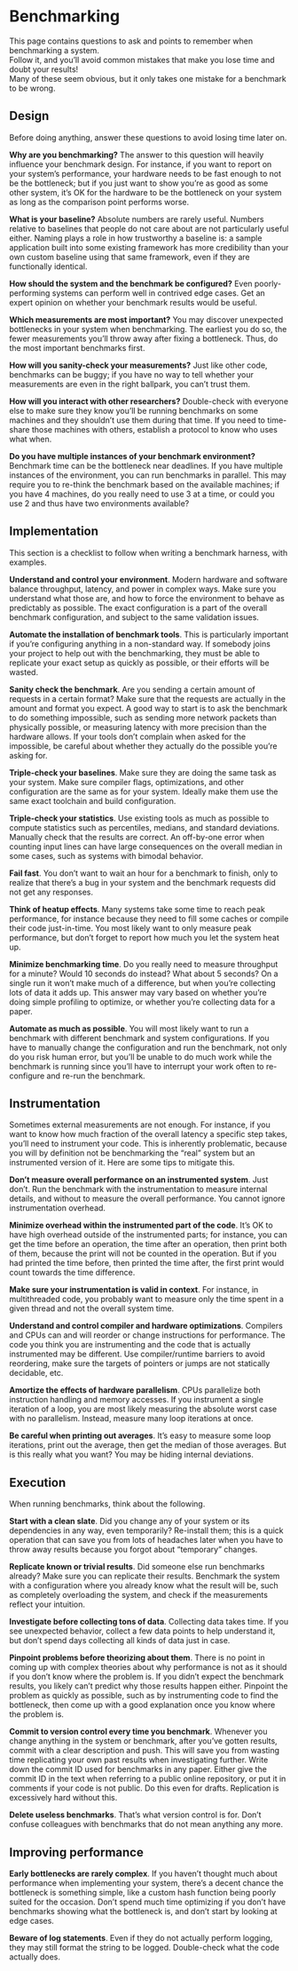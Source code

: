 # Benchmarking

This page contains questions to ask and points to remember when benchmarking a system.  
Follow it, and you’ll avoid common mistakes that make you lose time and doubt your results!  
Many of these seem obvious, but it only takes one mistake for a benchmark to be wrong. 

## Design 

Before doing anything, answer these questions to avoid losing time later on. 

**Why are you benchmarking?** The answer to this question will heavily influence your benchmark design. For instance, if you want to report on your system’s performance, your hardware needs to be fast enough to not be the bottleneck; but if you just want to show you’re as good as some other system, it’s OK for the hardware to be the bottleneck on your system as long as the comparison point performs worse.

**What is your baseline?** Absolute numbers are rarely useful. Numbers relative to baselines that people do not care about are not particularly useful either. Naming plays a role in how trustworthy a baseline is: a sample application built into some existing framework has more credibility than your own custom baseline using that same framework, even if they are functionally identical.

**How should the system and the benchmark be configured?** Even poorly-performing systems can perform well in contrived edge cases. Get an expert opinion on whether your benchmark results would be useful.

**Which measurements are most important?** You may discover unexpected bottlenecks in your system when benchmarking. The earliest you do so, the fewer measurements you’ll throw away after fixing a bottleneck. Thus, do the most important benchmarks first.

**How will you sanity-check your measurements?** Just like other code, benchmarks can be buggy; if you have no way to tell whether your measurements are even in the right ballpark, you can’t trust them.

**How will you interact with other researchers?** Double-check with everyone else to make sure they know you’ll be running benchmarks on some machines and they shouldn’t use them during that time. If you need to time-share those machines with others, establish a protocol to know who uses what when.

**Do you have multiple instances of your benchmark environment?** Benchmark time can be the bottleneck near deadlines. If you have multiple instances of the environment, you can run benchmarks in parallel. This may require you to re-think the benchmark based on the available machines; if you have 4 machines, do you really need to use 3 at a time, or could you use 2 and thus have two environments available?

## Implementation

This section is a checklist to follow when writing a benchmark harness, with examples.

**Understand and control your environment**. Modern hardware and software balance throughput, latency, and power in complex ways. Make sure you understand what those are, and how to force the environment to behave as predictably as possible. The exact configuration is a part of the overall benchmark configuration, and subject to the same validation issues.

**Automate the installation of benchmark tools**. This is particularly important if you’re configuring anything in a non-standard way. If somebody joins your project to help out with the benchmarking, they must be able to replicate your exact setup as quickly as possible, or their efforts will be wasted.

**Sanity check the benchmark**. Are you sending a certain amount of requests in a certain format? Make sure that the requests are actually in the amount and format you expect. A good way to start is to ask the benchmark to do something impossible, such as sending more network packets than physically possible, or measuring latency with more precision than the hardware allows. If your tools don’t complain when asked for the impossible, be careful about whether they actually do the possible you’re asking for.

**Triple-check your baselines**. Make sure they are doing the same task as your system. Make sure compiler flags, optimizations, and other configuration are the same as for your system. Ideally make them use the same exact toolchain and build configuration.

**Triple-check your statistics**. Use existing tools as much as possible to compute statistics such as percentiles, medians, and standard deviations. Manually check that the results are correct. An off-by-one error when counting input lines can have large consequences on the overall median in some cases, such as systems with bimodal behavior.

**Fail fast**. You don’t want to wait an hour for a benchmark to finish, only to realize that there’s a bug in your system and the benchmark requests did not get any responses.

**Think of heatup effects**. Many systems take some time to reach peak performance, for instance because they need to fill some caches or compile their code just-in-time. You most likely want to only measure peak performance, but don’t forget to report how much you let the system heat up.

**Minimize benchmarking time**. Do you really need to measure throughput for a minute? Would 10 seconds do instead? What about 5 seconds? On a single run it won’t make much of a difference, but when you’re collecting lots of data it adds up. This answer may vary based on whether you’re doing simple profiling to optimize, or whether you’re collecting data for a paper.

**Automate as much as possible**. You will most likely want to run a benchmark with different benchmark and system configurations. If you have to manually change the configuration and run the benchmark, not only do you risk human error, but you’ll be unable to do much work while the benchmark is running since you’ll have to interrupt your work often to re-configure and re-run the benchmark.

## Instrumentation

Sometimes external measurements are not enough. For instance, if you want to know how much fraction of the overall latency a specific step takes, you’ll need to instrument your code. This is inherently problematic, because you will by definition not be benchmarking the “real” system but an instrumented version of it. Here are some tips to mitigate this.

**Don’t measure overall performance on an instrumented system**. Just don’t. Run the benchmark with the instrumentation to measure internal details, and without to measure the overall performance. You cannot ignore instrumentation overhead.

**Minimize overhead within the instrumented part of the code**. It’s OK to have high overhead outside of the instrumented parts; for instance, you can get the time before an operation, the time after an operation, then print both of them, because the print will not be counted in the operation. But if you had printed the time before, then printed the time after, the first print would count towards the time difference.

**Make sure your instrumentation is valid in context**. For instance, in multithreaded code, you probably want to measure only the time spent in a given thread and not the overall system time.

**Understand and control compiler and hardware optimizations**. Compilers and CPUs can and will reorder or change instructions for performance. The code you think you are instrumenting and the code that is actually instrumented may be different. Use compiler/runtime barriers to avoid reordering, make sure the targets of pointers or jumps are not statically decidable, etc.

**Amortize the effects of hardware parallelism**. CPUs parallelize both instruction handling and memory accesses. If you instrument a single iteration of a loop, you are most likely measuring the absolute worst case with no parallelism. Instead, measure many loop iterations at once.

**Be careful when printing out averages**. It’s easy to measure some loop iterations, print out the average, then get the median of those averages. But is this really what you want? You may be hiding internal deviations.

## Execution

When running benchmarks, think about the following.

**Start with a clean slate**. Did you change any of your system or its dependencies in any way, even temporarily? Re-install them; this is a quick operation that can save you from lots of headaches later when you have to throw away results because you forgot about “temporary” changes.

**Replicate known or trivial results**. Did someone else run benchmarks already? Make sure you can replicate their results. Benchmark the system with a configuration where you already know what the result will be, such as completely overloading the system, and check if the measurements reflect your intuition.

**Investigate before collecting tons of data**. Collecting data takes time. If you see unexpected behavior, collect a few data points to help understand it, but don’t spend days collecting all kinds of data just in case.

**Pinpoint problems before theorizing about them**. There is no point in coming up with complex theories about why performance is not as it should if you don’t know where the problem is. If you didn’t expect the benchmark results, you likely can’t predict why those results happen either. Pinpoint the problem as quickly as possible, such as by instrumenting code to find the bottleneck, then come up with a good explanation once you know where the problem is.

**Commit to version control every time you benchmark**. Whenever you change anything in the system or benchmark, after you’ve gotten results, commit with a clear description and push. This will save you from wasting time replicating your own past results when investigating further. Write down the commit ID used for benchmarks in any paper. Either give the commit ID in the text when referring to a public online repository, or put it in comments if your code is not public. Do this even for drafts. Replication is excessively hard without this.

**Delete useless benchmarks**. That’s what version control is for. Don’t confuse colleagues with benchmarks that do not mean anything any more.

## Improving performance

**Early bottlenecks are rarely complex**. If you haven’t thought much about performance when implementing your system, there’s a decent chance the bottleneck is something simple, like a custom hash function being poorly suited for the occasion. Don’t spend much time optimizing if you don’t have benchmarks showing what the bottleneck is, and don’t start by looking at edge cases.

**Beware of log statements**. Even if they do not actually perform logging, they may still format the string to be logged. Double-check what the code actually does.

